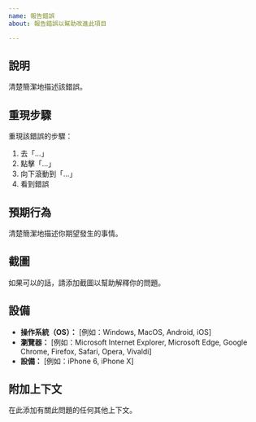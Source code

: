 ```yaml
---
name: 報告錯誤
about: 報告錯誤以幫助改進此項目

---
```


## 說明
清楚簡潔地描述該錯誤。

## 重現步驟
重現該錯誤的步驟：
1. 去「…」
2. 點擊「…」
3. 向下滾動到「…」
4. 看到錯誤

## 預期行為
清楚簡潔地描述你期望發生的事情。

## 截圖
如果可以的話，請添加截圖以幫助解釋你的問題。

## 設備
- **操作系統（OS）：** [例如：Windows, MacOS, Android, iOS]
- **瀏覽器：** [例如：Microsoft Internet Explorer, Microsoft Edge, Google Chrome, Firefox, Safari, Opera, Vivaldi]
- **設備：** [例如：iPhone 6, iPhone X]

## 附加上下文
在此添加有關此問題的任何其他上下文。

